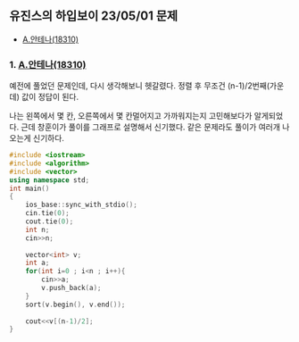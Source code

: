 ## 유진스의 하입보이 23/05/01 문제
- [A.안테나(18310)](https://www.acmicpc.net/problem/18310)  

### 1. [A.안테나(18310)](https://www.acmicpc.net/problem/18310)  

예전에 풀었던 문제인데, 다시 생각해보니 헷갈렸다.
정렬 후 무조건 (n-1)/2번째(가운데) 값이 정답이 된다.

나는 왼쪽에서 몇 칸, 오른쪽에서 몇 칸멀어지고 가까워지는지 고민해보다가 알게되었다.
근데 창훈이가 풀이를 그래프로 설명해서 신기했다.
같은 문제라도 풀이가 여러개 나오는게 신기하다.


```c++
#include <iostream>
#include <algorithm>
#include <vector>
using namespace std;
int main()
{
    ios_base::sync_with_stdio();
    cin.tie(0);
    cout.tie(0);
    int n;
    cin>>n;
    
    vector<int> v;
    int a;
    for(int i=0 ; i<n ; i++){
        cin>>a;
        v.push_back(a);
    }
    sort(v.begin(), v.end());
    
    cout<<v[(n-1)/2];
}

```
